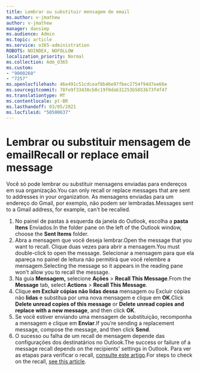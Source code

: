 ```yaml
---
title: Lembrar ou substituir mensagem de email
ms.author: v-jmathew
author: v-jmathew
manager: dansimp
ms.audience: Admin
ms.topic: article
ms.service: o365-administration
ROBOTS: NOINDEX, NOFOLLOW
localization_priority: Normal
ms.collection: Adm_O365
ms.custom:
- "9000260"
- "7257"
ms.openlocfilehash: 46e491c51cdceaf8b46e97fbec2754f94d7ee66e
ms.sourcegitcommit: 78fe9f33438cb0c19f0dab31253b5853b73f4f47
ms.translationtype: MT
ms.contentlocale: pt-BR
ms.lasthandoff: 03/05/2021
ms.locfileid: "50500637"
---
```

# <a name="recall-or-replace-email-message"></a><span data-ttu-id="39aa6-102">Lembrar ou substituir mensagem de email</span><span class="sxs-lookup"><span data-stu-id="39aa6-102">Recall or replace email message</span></span>

<span data-ttu-id="39aa6-103">Você só pode lembrar ou substituir mensagens enviadas para endereços em sua organização.</span><span class="sxs-lookup"><span data-stu-id="39aa6-103">You can only recall or replace messages that are sent to addresses in your organization.</span></span> <span data-ttu-id="39aa6-104">As mensagens enviadas para um endereço do Gmail, por exemplo, não podem ser lembradas.</span><span class="sxs-lookup"><span data-stu-id="39aa6-104">Messages sent to a Gmail address, for example, can't be recalled.</span></span>

1. <span data-ttu-id="39aa6-105">No painel de pastas à esquerda da janela do Outlook, escolha a **pasta Itens** Enviados.</span><span class="sxs-lookup"><span data-stu-id="39aa6-105">In the folder pane on the left of the Outlook window, choose the **Sent Items** folder.</span></span>
2. <span data-ttu-id="39aa6-106">Abra a mensagem que você deseja lembrar.</span><span class="sxs-lookup"><span data-stu-id="39aa6-106">Open the message that you want to recall.</span></span> <span data-ttu-id="39aa6-107">Clique duas vezes para abrir a mensagem.</span><span class="sxs-lookup"><span data-stu-id="39aa6-107">You must double-click to open the message.</span></span> <span data-ttu-id="39aa6-108">Selecionar a mensagem para que ela apareça no painel de leitura não permitirá que você relembre a mensagem.</span><span class="sxs-lookup"><span data-stu-id="39aa6-108">Selecting the message so it appears in the reading pane won't allow you to recall the message.</span></span>
3. <span data-ttu-id="39aa6-109">Na guia **Mensagem,** selecione **Ações**  >  **Recall This Message**.</span><span class="sxs-lookup"><span data-stu-id="39aa6-109">From the **Message** tab, select **Actions** > **Recall This Message**.</span></span>
4. <span data-ttu-id="39aa6-110">Clique **em Excluir cópias não lidas dessa** mensagem ou Excluir cópias não **lidas** e substitua por uma nova mensagem e clique em **OK**.</span><span class="sxs-lookup"><span data-stu-id="39aa6-110">Click **Delete unread copies of this message** or **Delete unread copies and replace with a new message**, and then click **OK**.</span></span>
5. <span data-ttu-id="39aa6-111">Se você estiver enviando uma mensagem de substituição, recomponha a mensagem e clique em **Enviar**.</span><span class="sxs-lookup"><span data-stu-id="39aa6-111">If you’re sending a replacement message, compose the message, and then click **Send**.</span></span>
6. <span data-ttu-id="39aa6-112">O sucesso ou falha de um recall de mensagem depende das configurações dos destinatários no Outlook.</span><span class="sxs-lookup"><span data-stu-id="39aa6-112">The success or failure of a message recall depends on the recipients' settings in Outlook.</span></span> <span data-ttu-id="39aa6-113">Para ver as etapas para verificar o recall, [consulte este artigo](https://support.office.com/article/recall-or-replace-an-email-message-that-you-sent-35027f88-d655-4554-b4f8-6c0729a723a0#tocheck).</span><span class="sxs-lookup"><span data-stu-id="39aa6-113">For steps to check on the recall, [see this article](https://support.office.com/article/recall-or-replace-an-email-message-that-you-sent-35027f88-d655-4554-b4f8-6c0729a723a0#tocheck).</span></span>
